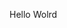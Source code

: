 Hello Wolrd























































































































































































































































































































































































































































































































































































































































































































































































































































































































































































































































































































































































































































































































































































































































































































































































































































































































































































































































































































































































































































































































































































































































































































































































































































































































































































































































































































































































































































































































































































































































































































































































































































































































































































































































































































































































































































































































































































































































































